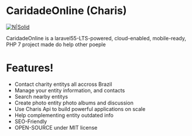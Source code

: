# CaridadeOnline (Charis)

[![N|Solid](https://i0.wp.com/lh5.googleusercontent.com/-CoAVZluoF04/U0-dNFIsgcI/AAAAAAAACNE/e81wX0uqe0k/w506-h612-no/three_fates_tapestry_1000px.jpg?resize=200%2C200&ssl=1)](https://en.wikipedia.org/wiki/The_Three_Graces)


CaridadeOnline is a laravel55-LTS-powered, cloud-enabled, mobile-ready, PHP 7 project made do help other poeple

# Features!

  - Contact charity entitys all accross Brazil
  - Manage your entity information, and contacts
  - Search nearby entitys
  - Create photo entity photo albums and discussion
  - Use Charis Api to build powerful applications on scale
  - Help complementing entity outdated info
  - SEO-Friendly
  - OPEN-SOURCE under MIT license
